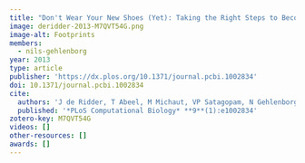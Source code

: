 ```yaml
---
title: "Don't Wear Your New Shoes (Yet): Taking the Right Steps to Become a Successful Principal Investigator"
image: deridder-2013-M7QVT54G.png
image-alt: Footprints
members:
  - nils-gehlenborg
year: 2013
type: article
publisher: 'https://dx.plos.org/10.1371/journal.pcbi.1002834'
doi: 10.1371/journal.pcbi.1002834
cite:
  authors: 'J de Ridder, T Abeel, M Michaut, VP Satagopam, N Gehlenborg'
  published: '*PLoS Computational Biology* **9**(1):e1002834'
zotero-key: M7QVT54G
videos: []
other-resources: []
awards: []
---
```


